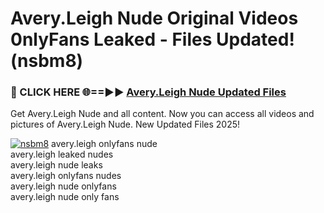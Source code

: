 # Avery.Leigh Nude Original Videos 0nlyFans Leaked - Files Updated! (nsbm8)

<h3>🔴 CLICK HERE 🌐==►► <a href="https://tinyurl.com/52m3yx9h" rel="nofollow">Avery.Leigh Nude Updated Files</a></h3>

Get Avery.Leigh Nude and all content. Now you can access all videos and pictures of Avery.Leigh Nude. New Updated Files 2025!

[![nsbm8](https://i.imgur.com/TnHtlc8.gif)](https://tinyurl.com/52m3yx9h)
avery.leigh onlyfans nude<br>
avery.leigh leaked nudes<br>
avery.leigh nude leaks<br>
avery.leigh onlyfans nudes<br>
avery.leigh nude onlyfans<br>
avery.leigh nude only fans